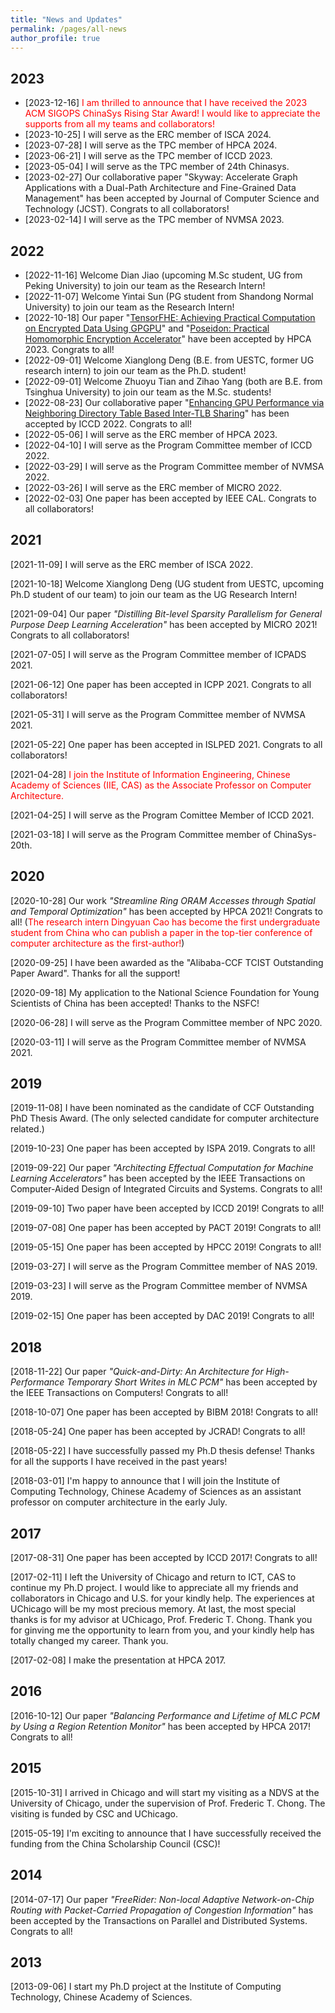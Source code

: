 ```yaml
---
title: "News and Updates"
permalink: /pages/all-news
author_profile: true
---
```


## 2023

+ [2023-12-16] <font color="#FF0000">I am thrilled to announce that I have received the 2023 ACM SIGOPS ChinaSys Rising Star Award! I would like to appreciate the supports from all my teams and collaborators!</font>
+ [2023-10-25] I will serve as the ERC member of ISCA 2024.
+ [2023-07-28] I will serve as the TPC member of HPCA 2024.
+ [2023-06-21] I will serve as the TPC member of ICCD 2023.
+ [2023-05-04] I will serve as the TPC member of 24th Chinasys.
+ [2023-02-27] Our collaborative paper "Skyway: Accelerate Graph Applications with a Dual-Path Architecture and Fine-Grained Data Management" has been accepted by Journal of Computer Science and Technology (JCST). Congrats to all collaborators!
+ [2023-02-14] I will serve as the TPC member of NVMSA 2023.

## 2022

+ [2022-11-16] Welcome Dian Jiao (upcoming M.Sc student, UG from Peking University) to join our team as the Research Intern!
+ [2022-11-07] Welcome Yintai Sun (PG student from Shandong Normal University) to join our team as the Research Intern!
+ [2022-10-18] Our paper "[TensorFHE: Achieving Practical Computation on Encrypted Data Using GPGPU](../publications/HPCA2023-1)" and "[Poseidon: Practical Homomorphic Encryption Accelerator](../publications/HPCA2023-2)" have been accepted by HPCA 2023. Congrats to all!
+ [2022-09-01] Welcome Xianglong Deng (B.E. from UESTC, former UG research intern) to join our team as the Ph.D. student!
+ [2022-09-01] Welcome Zhuoyu Tian and Zihao Yang (both are B.E. from Tsinghua University) to join our team as the M.Sc. students!
+ [2022-08-23] Our collaborative paper "[Enhancing GPU Performance via Neighboring Directory Table Based Inter-TLB Sharing](../publications/ICCD2022)" has been accepted by ICCD 2022. Congrats to all!
+ [2022-05-06] I will serve as the ERC member of HPCA 2023.
+ [2022-04-10] I will serve as the Program Committee member of ICCD 2022.
+ [2022-03-29] I will serve as the Program Committee member of NVMSA 2022.
+ [2022-03-26] I will serve as the ERC member of MICRO 2022.
+ [2022-02-03] One paper has been accepted by IEEE CAL. Congrats to all collaborators!

## 2021

[2021-11-09] I will serve as the ERC member of ISCA 2022.

[2021-10-18] Welcome Xianglong Deng (UG student from UESTC, upcoming Ph.D student of our team) to join our team as the UG Research Intern!

[2021-09-04] Our paper <i>"Distilling Bit-level Sparsity Parallelism for General Purpose Deep Learning Acceleration"</i> has been accepted by MICRO 2021! Congrats to all collaborators!

[2021-07-05] I will serve as the Program Committee member of ICPADS 2021. 

[2021-06-12] One paper has been accepted in ICPP 2021. Congrats to all collaborators!

[2021-05-31] I will serve as the Program Committee member of NVMSA 2021.

[2021-05-22] One paper has been accepted in ISLPED 2021. Congrats to all collaborators!

[2021-04-28] <font color="#FF0000">I join the Institute of Information Engineering, Chinese Academy of Sciences (IIE, CAS) as the Associate Professor on Computer Architecture.</font>

[2021-04-25] I will serve as the Program Comittee Member of ICCD 2021. 

[2021-03-18] I will serve as the Program Committee member of ChinaSys-20th.

## 2020

[2020-10-28] Our work <i>"Streamline Ring ORAM Accesses through Spatial and Temporal Optimization"</i> has been accepted by HPCA 2021! Congrats to all! (<font color="#FF0000">The research intern Dingyuan Cao has become the first undergraduate student from China who can publish a paper in the top-tier conference of computer architecture as the first-author!</font>)

[2020-09-25] I have been awarded as the "Alibaba-CCF TCIST Outstanding Paper Award". Thanks for all the support!

[2020-09-18] My application to the National Science Foundation for Young Scientists of China has been accepted! Thanks to the NSFC!

[2020-06-28] I will serve as the Program Committee member of NPC 2020.

[2020-03-11] I will serve as the Program Committee member of NVMSA 2021.

## 2019

[2019-11-08] I have been nominated as the candidate of CCF Outstanding PhD Thesis Award. (The only selected candidate for computer architecture related.) 

[2019-10-23] One paper has been accepted by ISPA 2019. Congrats to all!

[2019-09-22] Our paper <i>"Architecting Effectual Computation for Machine Learning Accelerators"</i> has been accepted by the IEEE Transactions on Computer-Aided Design of Integrated Circuits and Systems. Congrats to all!

[2019-09-10] Two paper have been accepted by ICCD 2019! Congrats to all!

[2019-07-08] One paper has been accepted by PACT 2019! Congrats to all!

[2019-05-15] One paper has been accepted by HPCC 2019! Congrats to all!

[2019-03-27] I will serve as the Program Committee member of NAS 2019.

[2019-03-23] I will serve as the Program Committee member of NVMSA 2019.

[2019-02-15] One paper has been accepted by DAC 2019! Congrats to all!

## 2018

[2018-11-22] Our paper <i>"Quick-and-Dirty: An Architecture for High-Performance Temporary Short Writes in MLC PCM"</i> has been accepted by the IEEE Transactions on Computers! Congrats to all!

[2018-10-07] One paper has been accepted by BIBM 2018! Congrats to all!

[2018-05-24] One paper has been accepted by JCRAD! Congrats to all!

[2018-05-22] I have successfully passed my Ph.D thesis defense! Thanks for all the supports I have received in the past years! 

[2018-03-01] I'm happy to announce that I will join the Institute of Computing Technology, Chinese Academy of Sciences as an assistant professor on computer architecture in the early July.

## 2017

[2017-08-31] One paper has been accepted by ICCD 2017! Congrats to all!

[2017-02-11] I left the University of Chicago and return to ICT, CAS to continue my Ph.D project. I would like to appreciate all my friends and collaborators in Chicago and U.S. for your kindly help. The experiences at UChicago will be my most precious memory. At last, the most special thanks is for my advisor at UChicago, Prof. Frederic T. Chong. Thank you for ginving me the opportunity to learn from you, and your kindly help has totally changed my career. Thank you.

[2017-02-08] I make the presentation at HPCA 2017.

## 2016

[2016-10-12] Our paper <i>"Balancing Performance and Lifetime of MLC PCM by Using a Region Retention Monitor"</i> has been accepted by HPCA 2017! Congrats to all!

## 2015

[2015-10-31] I arrived in Chicago and will start my visiting as a NDVS at the University of Chicago, under the supervision of Prof. Frederic T. Chong. The visiting is funded by CSC and UChicago.

[2015-05-19] I'm exciting to announce that I have successfully received the funding from the China Scholarship Council (CSC)! 

## 2014

[2014-07-17] Our paper <i>"FreeRider: Non-local Adaptive Network-on-Chip Routing with Packet-Carried
Propagation of Congestion Information"</i> has been accepted by the Transactions on Parallel and Distributed Systems. Congrats to all!

## 2013

[2013-09-06] I start my Ph.D project at the Institute of Computing Technology, Chinese Academy of Sciences.
